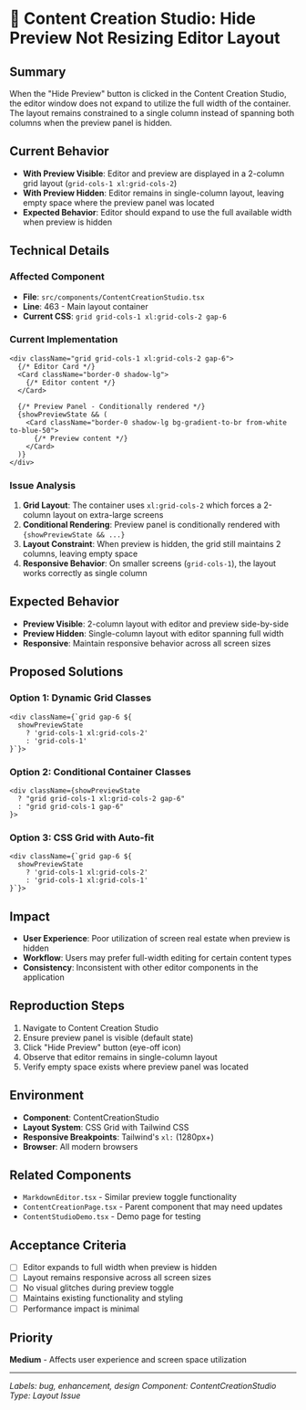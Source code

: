 # 🐛 Content Creation Studio: Hide Preview Not Resizing Editor Layout

## Summary
When the "Hide Preview" button is clicked in the Content Creation Studio, the editor window does not expand to utilize the full width of the container. The layout remains constrained to a single column instead of spanning both columns when the preview panel is hidden.

## Current Behavior
- **With Preview Visible**: Editor and preview are displayed in a 2-column grid layout (`grid-cols-1 xl:grid-cols-2`)
- **With Preview Hidden**: Editor remains in single-column layout, leaving empty space where the preview panel was located
- **Expected Behavior**: Editor should expand to use the full available width when preview is hidden

## Technical Details

### Affected Component
- **File**: `src/components/ContentCreationStudio.tsx`
- **Line**: 463 - Main layout container
- **Current CSS**: `grid grid-cols-1 xl:grid-cols-2 gap-6`

### Current Implementation
```tsx
<div className="grid grid-cols-1 xl:grid-cols-2 gap-6">
  {/* Editor Card */}
  <Card className="border-0 shadow-lg">
    {/* Editor content */}
  </Card>

  {/* Preview Panel - Conditionally rendered */}
  {showPreviewState && (
    <Card className="border-0 shadow-lg bg-gradient-to-br from-white to-blue-50">
      {/* Preview content */}
    </Card>
  )}
</div>
```

### Issue Analysis
1. **Grid Layout**: The container uses `xl:grid-cols-2` which forces a 2-column layout on extra-large screens
2. **Conditional Rendering**: Preview panel is conditionally rendered with `{showPreviewState && ...}`
3. **Layout Constraint**: When preview is hidden, the grid still maintains 2 columns, leaving empty space
4. **Responsive Behavior**: On smaller screens (`grid-cols-1`), the layout works correctly as single column

## Expected Behavior
- **Preview Visible**: 2-column layout with editor and preview side-by-side
- **Preview Hidden**: Single-column layout with editor spanning full width
- **Responsive**: Maintain responsive behavior across all screen sizes

## Proposed Solutions

### Option 1: Dynamic Grid Classes
```tsx
<div className={`grid gap-6 ${
  showPreviewState 
    ? 'grid-cols-1 xl:grid-cols-2' 
    : 'grid-cols-1'
}`}>
```

### Option 2: Conditional Container Classes
```tsx
<div className={showPreviewState 
  ? "grid grid-cols-1 xl:grid-cols-2 gap-6"
  : "grid grid-cols-1 gap-6"
}>
```

### Option 3: CSS Grid with Auto-fit
```tsx
<div className={`grid gap-6 ${
  showPreviewState 
    ? 'grid-cols-1 xl:grid-cols-2' 
    : 'grid-cols-1 xl:grid-cols-1'
}`}>
```

## Impact
- **User Experience**: Poor utilization of screen real estate when preview is hidden
- **Workflow**: Users may prefer full-width editing for certain content types
- **Consistency**: Inconsistent with other editor components in the application

## Reproduction Steps
1. Navigate to Content Creation Studio
2. Ensure preview panel is visible (default state)
3. Click "Hide Preview" button (eye-off icon)
4. Observe that editor remains in single-column layout
5. Verify empty space exists where preview panel was located

## Environment
- **Component**: ContentCreationStudio
- **Layout System**: CSS Grid with Tailwind CSS
- **Responsive Breakpoints**: Tailwind's `xl:` (1280px+)
- **Browser**: All modern browsers

## Related Components
- `MarkdownEditor.tsx` - Similar preview toggle functionality
- `ContentCreationPage.tsx` - Parent component that may need updates
- `ContentStudioDemo.tsx` - Demo page for testing

## Acceptance Criteria
- [ ] Editor expands to full width when preview is hidden
- [ ] Layout remains responsive across all screen sizes
- [ ] No visual glitches during preview toggle
- [ ] Maintains existing functionality and styling
- [ ] Performance impact is minimal

## Priority
**Medium** - Affects user experience and screen space utilization

---
*Labels: bug, enhancement, design*
*Component: ContentCreationStudio*
*Type: Layout Issue*
